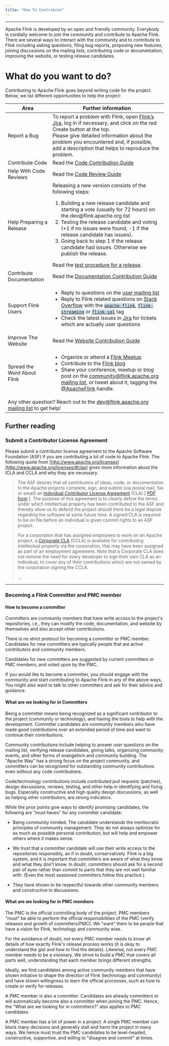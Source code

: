 ```yaml
---
title: "How To Contribute"
---
```


<hr />

Apache Flink is developed by an open and friendly community. Everybody is cordially welcome to join the community and contribute to Apache Flink. There are several ways to interact with the community and to contribute to Flink including asking questions, filing bug reports, proposing new features, joining discussions on the mailing lists, contributing code or documentation, improving the website, or testing release candidates.


<h1>What do you want to do?</h1>
<p>Contributing to Apache Flink goes beyond writing code for the project. Below, we list different opportunities to help the project:</p>


<table class="table table-bordered">
  <thead>
    <tr>
      <th>Area</th>
      <th>Further information</th>
    </tr>
  </thead>
  <tbody>
    <tr>
      <td><span class="glyphicon glyphicon-exclamation-sign" aria-hidden="true"></span> Report a Bug</td>
      <td>To report a problem with Flink, open <a href="http://issues.apache.org/jira/browse/FLINK">Flink’s Jira</a>, log in if necessary, and click on the red Create button at the top. <br/>
      Please give detailed information about the problem you encountered and, if possible, add a description that helps to reproduce the problem.</td>
    </tr>
    <tr>
      <td><span class="glyphicon glyphicon-console" aria-hidden="true"></span> Contribute Code</td>
      <td>Read the <a href="{{ site.baseurl }}/contributing/contribute-code.html">Code Contribution Guide</a></td>
    </tr>
    <tr>
      <td><span class="glyphicon glyphicon-ok" aria-hidden="true"></span> Help With Code Reviews</td>
      <td>Read the <a href="{{ site.baseurl }}/contributing/reviewing-prs.html">Code Review Guide</a></td>
    </tr>
    <tr>
      <td><span class="glyphicon glyphicon-thumbs-up" aria-hidden="true"></span> Help Preparing a Release</td>
      <td>
        Releasing a new version consists of the following steps:
        <ol>
          <li>Building a new release candidate and starting a vote (usually for 72 hours) on the dev@flink.apache.org list</li>
          <li>Testing the release candidate and voting (+1 if no issues were found, -1 if the release candidate has issues).</li>
          <li>Going back to step 1 if the release candidate had issues. Otherwise we publish the release.</li>
        </ol>
        Read the <a href="https://cwiki.apache.org/confluence/display/FLINK/Releasing">test procedure for a release</a>.
      </td>
    </tr>
    <tr>
      <td><span class="glyphicon glyphicon-list-alt" aria-hidden="true"></span> Contribute Documentation</td>
      <td>Read the <a href="{{ site.baseurl }}/contributing/contribute-documentation.html">Documentation Contribution Guide</a></td>
    </tr>
    <tr>
      <td><span class="glyphicon glyphicon-user" aria-hidden="true"></span> Support Flink Users</td>
      <td>
        <ul class="contribute-card-list">
          <li>Reply to questions on the <a href="https://flink.apache.org/community.html#mailing-lists">user mailing list</a></li>
          <li>Reply to Flink related questions on <a href="https://stackoverflow.com/questions/tagged/apache-flink">Stack Overflow</a> with the <a href="https://stackoverflow.com/questions/tagged/apache-flink"><code style="background-color: #cee0ed; border-color: #cee0ed;">apache-flink</code></a>, <a href="https://stackoverflow.com/questions/tagged/flink-streaming"><code style="background-color: #cee0ed; border-color: #cee0ed;">flink-streaming</code></a> or <a href="https://stackoverflow.com/questions/tagged/flink-sql"><code style="background-color: #cee0ed; border-color: #cee0ed;">flink-sql</code></a> tag</li>
          <li>Check the latest issues in <a href="https://issues.apache.org/jira/issues/?jql=project%20%3D%20FLINK%20AND%20resolution%20%3D%20Unresolved%20ORDER%20BY%20created%20DESC%2C%20priority%20DESC%2C%20updated%20DESC">Jira</a> for tickets which are actually user questions</li>
        </ul>
      </td>
    </tr>
    <tr>
      <td><span class="glyphicon glyphicon-blackboard" aria-hidden="true"></span> Improve The Website</td>
      <td>Read the <a href="{{ site.baseurl }}/contributing/improve-website.html">Website Contribution Guide</a></td>
    </tr>
    <tr>
      <td><span class="glyphicon glyphicon-volume-up" aria-hidden="true"></span> Spread the Word About Flink</td>
      <td>
        <ul class="contribute-card-list">
        <li>Organize or attend a <a href="https://www.meetup.com/topics/apache-flink/">Flink Meetup</a></li>
        <li>Contribute to the <a href="https://flink.apache.org/blog/">Flink blog</a></li>
        <li>Share your conference, meetup or blog post on the <a href="https://flink.apache.org/community.html#mailing-lists">community@flink.apache.org mailing list</a>, or tweet about it, tagging the <a href="https://twitter.com/ApacheFlink">@ApacheFlink</a> handle.</li>
      </ul>
      </td>
    </tr>
    <tr>
      <td colspan="2">
        <span class="glyphicon glyphicon-question-sign" aria-hidden="true"></span> Any other question? Reach out to the <a href="https://flink.apache.org/community.html#mailing-lists">dev@flink.apache.org mailing list</a> to get help!
      </td>
    </tr>
  </tbody>
</table>



## Further reading

### Submit a Contributor License Agreement

Please submit a contributor license agreement to the Apache Software Foundation (ASF) if you are contributing a lot of code to Apache Flink. The following quote from [http://www.apache.org/licenses](http://www.apache.org/licenses/#clas) gives more information about the ICLA and CCLA and why they are necessary.

> The ASF desires that all contributors of ideas, code, or documentation to the Apache projects complete, sign, and submit (via postal mail, fax or email) an [Individual Contributor License Agreement](http://www.apache.org/licenses/icla.txt) (CLA) [ [PDF form](http://www.apache.org/licenses/icla.pdf) ]. The purpose of this agreement is to clearly define the terms under which intellectual property has been contributed to the ASF and thereby allow us to defend the project should there be a legal dispute regarding the software at some future time. A signed CLA is required to be on file before an individual is given commit rights to an ASF project.
>
> For a corporation that has assigned employees to work on an Apache project, a [Corporate CLA](http://www.apache.org/licenses/cla-corporate.txt) (CCLA) is available for contributing intellectual property via the corporation, that may have been assigned as part of an employment agreement. Note that a Corporate CLA does not remove the need for every developer to sign their own CLA as an individual, to cover any of their contributions which are not owned by the corporation signing the CCLA.
>
>  ...

-----

### Becoming a Flink Committer and PMC member

#### How to become a committer

Committers are community members that have write access to the project's repositories, i.e., they can modify the code, documentation, and website by themselves and also accept other contributions.

There is no strict protocol for becoming a committer or PMC member. Candidates for new committers are typically people that are active contributors and community members.

Candidates for new committers are suggested by current committers or PMC members, and voted upon by the PMC.

If you would like to become a committer, you should engage with the community and start contributing to Apache Flink in any of the above ways. You might also want to talk to other committers and ask for their advice and guidance.

#### What are we looking for in Committers

Being a committer means being recognized as a significant contributor to the project (community or technology), and having the tools to help with the development. Committer candidates are community members who have made good contributions over an extended period of time and want to continue their contributions.

Community contributions include helping to answer user questions on the mailing list, verifying release candidates, giving talks, organizing community events, and other forms of evangelism and community building. The "Apache Way" has a strong focus on the project community, and committers can be recognized for outstanding community contributions even without any code contributions.

Code/technology contributions include contributed pull requests (patches), design discussions, reviews, testing, and other help in identifying and fixing bugs. Especially constructive and high quality design discussions, as well as helping other contributors, are strong indicators.

While the prior points give ways to identify promising candidates, the following are "must haves" for any committer candidate:

  - Being community minded: The candidate understands the meritocratic principles of community management. They do not always optimize for as much as possible personal contribution, but will help and empower others where it makes sense.

  - We trust that a committer candidate will use their write access to the repositories responsibly, an if in doubt, conservatively. Flink is a big system, and it is important that committers are aware of what they know and what they don't know. In doubt, committers should ask for a second pair of eyes rather than commit to parts that they are not well familiar with. (Even the most seasoned committers follow this practice.)
  
  - They have shown to be respectful towards other community members and constructive in discussions.


#### What are we looking for in PMC members

The PMC is the official controlling body of the project. PMC members "must" be able to perform the official responsibilities of the PMC (verify releases and growth of committers/PMC). We "want" them to be people that have a vision for Flink, technology and community wise.

For the avoidance of doubt, not every PMC member needs to know all details of how exactly Flink's release process works (it is okay to understand the gist and how to find the details). Likewise, not every PMC member needs to be a visionary. We strive to build a PMC that covers all parts well, understanding that each member brings different strengths.

Ideally, we find candidates among active community members that have shown initiative to shape the direction of Flink (technology and community) and have shown willingness to learn the official processes, such as how to create or verify for releases.

A PMC member is also a committer. Candidates are already committers or will automatically become also a committer when joining the PMC. Hence, the "What are we looking for in committers?" also applies to PMC candidates.

A PMC member has a lot of power in a project. A single PMC member can block many decisions and generally stall and harm the project in many ways. We hence must trust the PMC candidates to be level-headed, constructive, supportive, and willing to "disagree and commit" at times.

